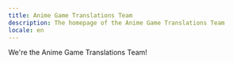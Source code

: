 ```yaml
---
title: Anime Game Translations Team
description: The homepage of the Anime Game Translations Team
locale: en
---
```


We're the Anime Game Translations Team!